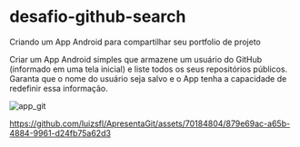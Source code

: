 # desafio-github-search
Criando um App Android para compartilhar seu portfolio de projeto 

Criar um App Android simples que armazene um usuário do GitHub (informado em uma tela inicial) e liste todos os seus repositórios públicos. Garanta que o nome do usuário seja salvo e o App tenha a capacidade de redefinir essa informação.

![app_git](https://github.com/luizsfl/ApresentaGit/assets/70184804/2ce3deb7-a173-4c48-907c-3c356afcfd7e)

https://github.com/luizsfl/ApresentaGit/assets/70184804/879e69ac-a65b-4884-9961-d24fb75a62d3

